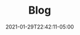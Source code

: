 ---
title: "Blog"
description: "Tyler Kennedy's Blog - Read my latest posts about building software products"
date: 2021-01-29T22:42:11-05:00
draft: false
---